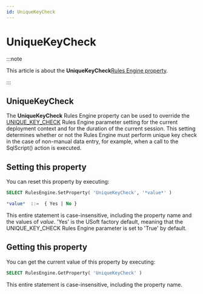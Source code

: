 ```yaml
---
id: UniqueKeyCheck
---
```


# UniqueKeyCheck




:::note

This article is about the **UniqueKeyCheck**[Rules Engine property](/Modeller_and_Rules_Engine/Rules_Engine_properties).

:::

## **UniqueKeyCheck**

The **UniqueKeyCheck** Rules Engine property can be used to override the [UNIQUE_KEY_CHECK](/Modeller_and_Rules_Engine/Introducing_USoft_Modeller_and_Rules_Engine/Rules_Engine_parameters.md) Rules Engine parameter setting for the current deployment context and for the duration of the current session.
This setting determines whether or not the Rules Engine must perform unique key check in the case of non-manual data entry, for example, when a call to the SqlScript() action is executed.

## Setting this property

You can reset this property by executing:

```sql
SELECT RulesEngine.SetProperty( 'UniqueKeyCheck', '*value*' )

*value*  ::=  { Yes | No }
```

This entire statement is case-insensitive, including the property name and the values of *value*. 'Yes' is the USoft factory default, meaning that the UNIQUE_KEY_CHECK Rules Engine parameter is set to 'True' by default.

## Getting this property

You can get the current value of this property by executing:

```sql
SELECT RulesEngine.GetProperty( 'UniqueKeyCheck' )
```

This entire statement is case-insensitive, including the property name.
